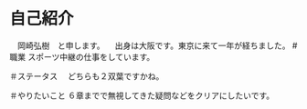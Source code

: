# 自己紹介
　岡崎弘樹　と申します。
　出身は大阪です。東京に来て一年が経ちました。
#職業
スポーツ中継の仕事をしています。

＃ステータス
　どちらも２双葉ですかね。

＃やりたいこと
６章までで無視してきた疑問などをクリアにしたいです。
